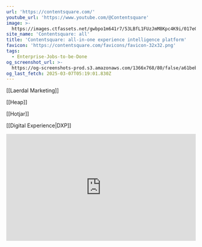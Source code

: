 ```yaml
---
url: 'https://contentsquare.com/'
youtube_url: 'https://www.youtube.com/@Contentsquare'
image: >-
  https://images.ctfassets.net/gwbpo1m641r7/53LBfL1FUzJmM8Kpc4K9i/017e061edf41dfde5f3254502dbb7087/social-image-contentsquare.png
site_name: 'Contentsquare: all'
title: 'Contentsquare: all-in-one experience intelligence platform'
favicon: 'https://contentsquare.com/favicons/favicon-32x32.png'
tags:
  - Enterprise-Jobs-to-be-Done
og_screenshot_url: >-
  https://og-screenshots-prod.s3.amazonaws.com/1366x768/80/false/a61bebc689f99610f965f262c490e65f0e7e3c0f390105fd2128ba44bfff650c.jpeg
og_last_fetch: 2025-03-07T05:19:01.830Z
---
```


[[Laerdal Marketing]]

[[Heap]]

[[Hotjar]]

[[Digital Experience|DXP]]

<iframe 
style="aspect-ratio:16/9;width:100%;height:auto" 
src="https://www.youtube.com/embed/dWKslPFbuew?si=lt3Ed7I9er1m5sUy" 
title="YouTube video player" 
frameborder="0" 
allow="accelerometer; autoplay; clipboard-write; encrypted-media; gyroscope; picture-in-picture; web-share" 
referrerpolicy="strict-origin-when-cross-origin" 
allowfullscreen
></iframe>

